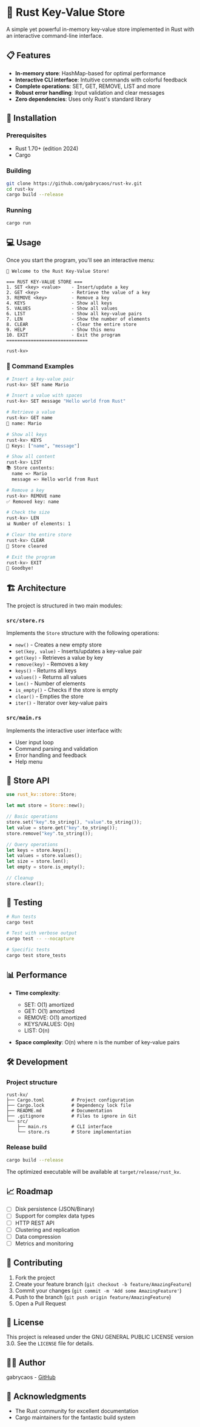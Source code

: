# 🦀 Rust Key-Value Store

A simple yet powerful in-memory key-value store implemented in Rust with an interactive command-line interface.

## 📋 Features

- **In-memory store**: HashMap-based for optimal performance
- **Interactive CLI interface**: Intuitive commands with colorful feedback
- **Complete operations**: SET, GET, REMOVE, LIST and more
- **Robust error handling**: Input validation and clear messages
- **Zero dependencies**: Uses only Rust's standard library

## 🚀 Installation

### Prerequisites
- Rust 1.70+ (edition 2024)
- Cargo

### Building
```bash
git clone https://github.com/gabrycaos/rust-kv.git
cd rust-kv
cargo build --release
```

### Running
```bash
cargo run
```

## 💻 Usage

Once you start the program, you'll see an interactive menu:

```
🚀 Welcome to the Rust Key-Value Store!

=== RUST KEY-VALUE STORE ===
1. SET <key> <value>    - Insert/update a key
2. GET <key>            - Retrieve the value of a key
3. REMOVE <key>         - Remove a key
4. KEYS                 - Show all keys
5. VALUES               - Show all values
6. LIST                 - Show all key-value pairs
7. LEN                  - Show the number of elements
8. CLEAR                - Clear the entire store
9. HELP                 - Show this menu
10. EXIT                - Exit the program
==============================

rust-kv>
```

### 📝 Command Examples

```bash
# Insert a key-value pair
rust-kv> SET name Mario

# Insert a value with spaces
rust-kv> SET message "Hello world from Rust"

# Retrieve a value
rust-kv> GET name
📄 name: Mario

# Show all keys
rust-kv> KEYS
🔑 Keys: ["name", "message"]

# Show all content
rust-kv> LIST
📚 Store contents:
  name => Mario
  message => Hello world from Rust

# Remove a key
rust-kv> REMOVE name
✅ Removed key: name

# Check the size
rust-kv> LEN
📊 Number of elements: 1

# Clear the entire store
rust-kv> CLEAR
🧹 Store cleared

# Exit the program
rust-kv> EXIT
👋 Goodbye!
```

## 🏗️ Architecture

The project is structured in two main modules:

### `src/store.rs`
Implements the `Store` structure with the following operations:
- `new()` - Creates a new empty store
- `set(key, value)` - Inserts/updates a key-value pair
- `get(key)` - Retrieves a value by key
- `remove(key)` - Removes a key
- `keys()` - Returns all keys
- `values()` - Returns all values
- `len()` - Number of elements
- `is_empty()` - Checks if the store is empty
- `clear()` - Empties the store
- `iter()` - Iterator over key-value pairs

### `src/main.rs`
Implements the interactive user interface with:
- User input loop
- Command parsing and validation
- Error handling and feedback
- Help menu

## 🔧 Store API

```rust
use rust_kv::store::Store;

let mut store = Store::new();

// Basic operations
store.set("key".to_string(), "value".to_string());
let value = store.get("key".to_string());
store.remove("key".to_string());

// Query operations
let keys = store.keys();
let values = store.values();
let size = store.len();
let empty = store.is_empty();

// Cleanup
store.clear();
```

## 🧪 Testing

```bash
# Run tests
cargo test

# Test with verbose output
cargo test -- --nocapture

# Specific tests
cargo test store_tests
```

## 📊 Performance

- **Time complexity**:
  - SET: O(1) amortized
  - GET: O(1) amortized
  - REMOVE: O(1) amortized
  - KEYS/VALUES: O(n)
  - LIST: O(n)

- **Space complexity**: O(n) where n is the number of key-value pairs

## 🛠️ Development

### Project structure
```
rust-kv/
├── Cargo.toml          # Project configuration
├── Cargo.lock          # Dependency lock file
├── README.md           # Documentation
├── .gitignore          # Files to ignore in Git
└── src/
    ├── main.rs         # CLI interface
    └── store.rs        # Store implementation
```

### Release build
```bash
cargo build --release
```

The optimized executable will be available at `target/release/rust_kv`.

## 📈 Roadmap

- [ ] Disk persistence (JSON/Binary)
- [ ] Support for complex data types
- [ ] HTTP REST API
- [ ] Clustering and replication
- [ ] Data compression
- [ ] Metrics and monitoring

## 🤝 Contributing

1. Fork the project
2. Create your feature branch (`git checkout -b feature/AmazingFeature`)
3. Commit your changes (`git commit -m 'Add some AmazingFeature'`)
4. Push to the branch (`git push origin feature/AmazingFeature`)
5. Open a Pull Request

## 📄 License

This project is released under the GNU GENERAL PUBLIC  LICENSE version 3.0. See the `LICENSE` file for details.

## 👨‍💻 Author

gabrycaos - [GitHub](https://github.com/gabrycaos)

## 🙏 Acknowledgments

- The Rust community for excellent documentation
- Cargo maintainers for the fantastic build system